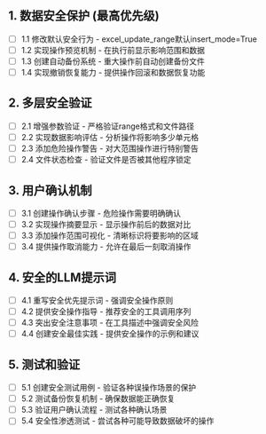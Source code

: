 ## 1. 数据安全保护 (最高优先级)
- [ ] 1.1 修改默认安全行为 - excel_update_range默认insert_mode=True
- [ ] 1.2 实现操作预览机制 - 在执行前显示影响范围和数据
- [ ] 1.3 创建自动备份系统 - 重大操作前自动创建备份文件
- [ ] 1.4 实现撤销恢复能力 - 提供操作回滚和数据恢复功能

## 2. 多层安全验证
- [ ] 2.1 增强参数验证 - 严格验证range格式和文件路径
- [ ] 2.2 实现数据影响评估 - 分析操作将影响多少单元格
- [ ] 2.3 添加危险操作警告 - 对大范围操作进行特别警告
- [ ] 2.4 文件状态检查 - 验证文件是否被其他程序锁定

## 3. 用户确认机制
- [ ] 3.1 创建操作确认步骤 - 危险操作需要明确确认
- [ ] 3.2 实现操作摘要显示 - 显示操作前后的数据对比
- [ ] 3.3 添加操作范围可视化 - 清晰标识将要影响的区域
- [ ] 3.4 提供操作取消能力 - 允许在最后一刻取消操作

## 4. 安全的LLM提示词
- [ ] 4.1 重写安全优先提示词 - 强调安全操作原则
- [ ] 4.2 提供安全操作指导 - 推荐安全的工具调用序列
- [ ] 4.3 突出安全注意事项 - 在工具描述中强调安全风险
- [ ] 4.4 创建安全最佳实践 - 提供安全操作的示例和建议

## 5. 测试和验证
- [ ] 5.1 创建安全测试用例 - 验证各种误操作场景的保护
- [ ] 5.2 测试备份恢复机制 - 确保数据能正确恢复
- [ ] 5.3 验证用户确认流程 - 测试各种确认场景
- [ ] 5.4 安全性渗透测试 - 尝试各种可能导致数据破坏的操作
